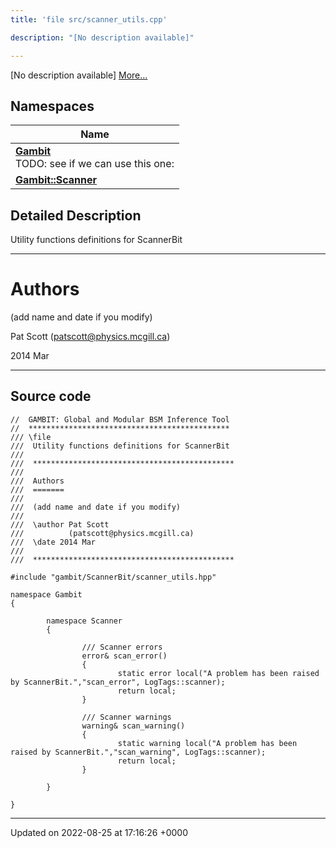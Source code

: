 ```yaml
---
title: 'file src/scanner_utils.cpp'

description: "[No description available]"

---
```







[No description available] [More...](#detailed-description)

## Namespaces

| Name           |
| -------------- |
| **[Gambit](/documentation/code/namespaces/namespacegambit/)** <br>TODO: see if we can use this one:  |
| **[Gambit::Scanner](/documentation/code/namespaces/namespacegambit_1_1scanner/)**  |

## Detailed Description


Utility functions definitions for ScannerBit



------------------


# Authors

(add name and date if you modify)

Pat Scott ([patscott@physics.mcgill.ca](mailto:patscott@physics.mcgill.ca)) 

2014 Mar



------------------




## Source code

```
//  GAMBIT: Global and Modular BSM Inference Tool
//  *********************************************
/// \file
///  Utility functions definitions for ScannerBit
///
///  *********************************************
///
///  Authors
///  =======
///
///  (add name and date if you modify)
///
///  \author Pat Scott 
///          (patscott@physics.mcgill.ca)
///  \date 2014 Mar
///
///  *********************************************

#include "gambit/ScannerBit/scanner_utils.hpp"

namespace Gambit
{

        namespace Scanner
        { 

                /// Scanner errors
                error& scan_error()
                {
                        static error local("A problem has been raised by ScannerBit.","scan_error", LogTags::scanner);
                        return local;
                }

                /// Scanner warnings
                warning& scan_warning()
                {
                        static warning local("A problem has been raised by ScannerBit.","scan_warning", LogTags::scanner);
                        return local;
                }

        }

}
```


-------------------------------

Updated on 2022-08-25 at 17:16:26 +0000

